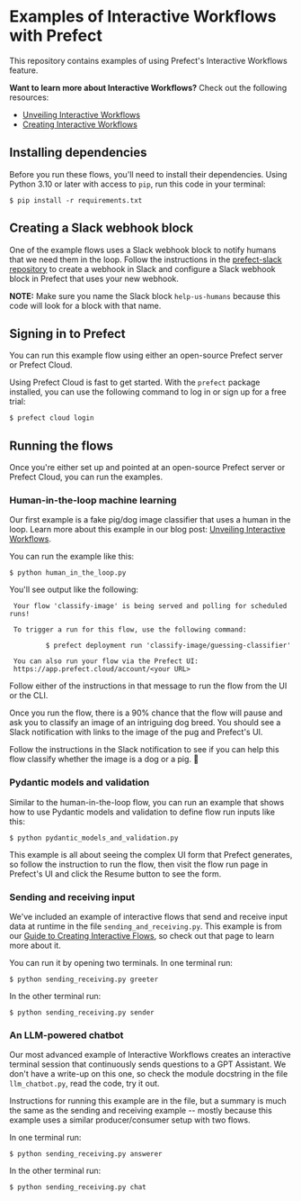 # Examples of Interactive Workflows with Prefect

This repository contains examples of using Prefect's Interactive Workflows
feature.

**Want to learn more about Interactive Workflows?** Check out the following resources:
- [Unveiling Interactive Workflows](https://www.prefect.io/blog/unveiling-interactive-workflows)
- [Creating Interactive Workflows](https://docs.prefect.io/latest/guides/creating-interactive-workflows/)

## Installing dependencies

Before you run these flows, you'll need to install their dependencies. Using
Python 3.10 or later with access to `pip`, run this code in your terminal:

    $ pip install -r requirements.txt
    
## Creating a Slack webhook block

One of the example flows uses a Slack webhook block to notify humans that we
need them in the loop. Follow the instructions in the [prefect-slack
repository](https://prefecthq.github.io/prefect-slack/) to create a webhook in
Slack and configure a Slack webhook block in Prefect that uses your new webhook.

**NOTE:** Make sure you name the Slack block `help-us-humans` because this code
will look for a block with that name.

## Signing in to Prefect

You can run this example flow using either an open-source Prefect
server or Prefect Cloud.

Using Prefect Cloud is fast to get started. With the `prefect` package
installed, you can use the following command to log in or sign up for 
a free trial:

    $ prefect cloud login

## Running the flows

Once you're either set up and pointed at an open-source Prefect server or
Prefect Cloud, you can run the examples.

### Human-in-the-loop machine learning

Our first example is a fake pig/dog image classifier that uses a human in the
loop. Learn more about this example in our blog post: [Unveiling Interactive Workflows](https://www.prefect.io/blog/unveiling-interactive-workflows?utm_campaign=Full+Broadcast+1%2F30&utm_content=Cloud+Broadcast&utm_medium=email_action&utm_source=email).

You can run the example like this:

    $ python human_in_the_loop.py
    
You'll see output like the following:

```
 Your flow 'classify-image' is being served and polling for scheduled runs!

 To trigger a run for this flow, use the following command:

         $ prefect deployment run 'classify-image/guessing-classifier'

 You can also run your flow via the Prefect UI:
 https://app.prefect.cloud/account/<your URL>
```

Follow either of the instructions in that message to run the flow from the UI or
the CLI.

Once you run the flow, there is a 90% chance that the flow will pause and ask
you to classify an image of an intriguing dog breed. You should see a Slack
notification with links to the image of the pug and Prefect's UI.

Follow the instructions in the Slack notification to see if you can help this
flow classify whether the image is a dog or a pig. 🤔


### Pydantic models and validation

Similar to the human-in-the-loop flow, you can run an example that shows how to
use Pydantic models and validation to define flow run inputs like this:

    $ python pydantic_models_and_validation.py

This example is all about seeing the complex UI form that Prefect generates,
so follow the instruction to run the flow, then visit the flow run page in
Prefect's UI and click the Resume button to see the form.

### Sending and receiving input

We've included an example of interactive flows that send and receive input
data at runtime in the file `sending_and_receiving.py`. This example is
from our [Guide to Creating Interactive Flows](https://www.askmarvin.ai/welcome/tutorial/#getting-an-openai-api-key),
so check out that page to learn more about it.

You can run it by opening two terminals. In one terminal run:

    $ python sending_receiving.py greeter
    
In the other terminal run:

    $ python sending_receiving.py sender

### An LLM-powered chatbot

Our most advanced example of Interactive Workflows creates an interactive
terminal session that continuously sends questions to a GPT Assistant.
We don't have a write-up on this one, so check the module docstring in
the file `llm_chatbot.py`, read the code, try it out.

Instructions for running this example are in the file, but a summary is
much the same as the sending and receiving example -- mostly because this
example uses a similar producer/consumer setup with two flows.

In one terminal run:

    $ python sending_receiving.py answerer
    
In the other terminal run:

    $ python sending_receiving.py chat
